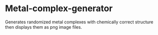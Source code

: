 # Metal-complex-generator
Generates randomized metal complexes with chemically correct structure then displays them as png image files.
